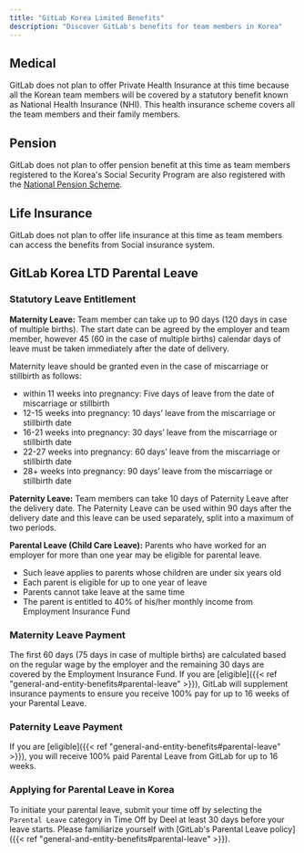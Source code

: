 ```yaml
---
title: "GitLab Korea Limited Benefits"
description: "Discover GitLab's benefits for team members in Korea"
---
```


## Medical

GitLab does not plan to offer Private Health Insurance at this time because all the Korean team members will be covered by a statutory benefit known as National Health Insurance (NHI). This health insurance scheme covers all the team members and their family members.

## Pension

GitLab does not plan to offer pension benefit at this time as team members registered to the Korea's Social Security Program are also registered with the [National Pension Scheme](https://www.nps.or.kr/jsppage/english/research/research_01.jsp).

## Life Insurance

GitLab does not plan to offer life insurance at this time as team members can access the benefits from Social insurance system.

## GitLab Korea LTD Parental Leave

### Statutory Leave Entitlement

**Maternity Leave:** Team member can take up to 90 days (120 days in case of multiple births). The start date can be agreed by the employer and team member, however 45 (60 in the case of multiple births) calendar days of leave must be taken immediately after the date of delivery.

Maternity leave should be granted even in the case of miscarriage or stillbirth as follows:

- within 11 weeks into pregnancy: Five days of leave from the date of miscarriage or stillbirth
- 12-15 weeks into pregnancy: 10 days’ leave from the miscarriage or stillbirth date
- 16-21 weeks into pregnancy: 30 days’ leave from the miscarriage or stillbirth date
- 22-27 weeks into pregnancy: 60 days’ leave from the miscarriage or stillbirth date
- 28+ weeks into pregnancy: 90 days’ leave from the miscarriage or stillbirth date

**Paternity Leave:** Team members can take 10 days of Paternity Leave after the delivery date. The Paternity Leave can be used within 90 days after the delivery date and this leave can be used separately, split into a maximum of two periods.

**Parental Leave (Child Care Leave):** Parents who have worked for an employer for more than one year may be eligible for parental leave.

- Such leave applies to parents whose children are under six years old
- Each parent is eligible for up to one year of leave
- Parents cannot take leave at the same time
- The parent is entitled to 40% of his/her monthly income from Employment Insurance Fund

### Maternity Leave Payment

The first 60 days (75 days in case of multiple births) are calculated based on the regular wage by the employer and the remaining 30 days are covered by the Employment Insurance Fund. If you are [eligible]({{< ref "general-and-entity-benefits#parental-leave" >}}), GitLab will supplement insurance payments to ensure you receive 100% pay for up to 16 weeks of your Parental Leave.

### Paternity Leave Payment

If you are [eligible]({{< ref "general-and-entity-benefits#parental-leave" >}}), you will receive 100% paid Parental Leave from GitLab for up to 16 weeks.

### Applying for Parental Leave in Korea

To initiate your parental leave, submit your time off by selecting the `Parental Leave` category in Time Off by Deel at least 30 days before your leave starts. Please familiarize yourself with [GitLab's Parental Leave policy]({{< ref "general-and-entity-benefits#parental-leave" >}}).
